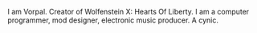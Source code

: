 I am Vorpal.
Creator of Wolfenstein X: Hearts Of Liberty.
I am a computer programmer, mod designer, electronic music producer.
A cynic.
